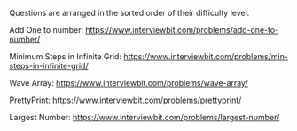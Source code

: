 Questions are arranged in the sorted order of their difficulty level.

Add One to number: https://www.interviewbit.com/problems/add-one-to-number/

Minimum Steps in Infinite Grid: https://www.interviewbit.com/problems/min-steps-in-infinite-grid/

Wave Array: https://www.interviewbit.com/problems/wave-array/

PrettyPrint: https://www.interviewbit.com/problems/prettyprint/

Largest Number: https://www.interviewbit.com/problems/largest-number/
